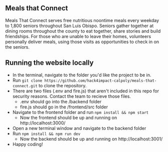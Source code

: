 ## Meals that Connect

Meals That Connect serves free nutritious noontime meals every weekday to 1,800 seniors throughout San Luis Obispo. Seniors gather together at dining rooms throughout the county to eat together, share stories and build friendships. For those who are unable to leave their homes, volunteers personally deliver meals, using those visits as opportunities to check in on the seniors.

## Running the website locally

- In the terminal, navigate to the folder you'd like the project to be in. 
- Run `git clone https://github.com/hack4impact-calpoly/meals-that-connect.git` to clone the repository.
- There are two files (.env and fire.js) that aren't included in this repo for security reasons. Contact the team to recieve those files.   
  - .env should go into the /backend folder
  - fire.js should go in the /frontend/src folder 
- Navigate to the frontend folder and run `npm install && npm start`
  - Now the frontend should be up and running on http://localhost:3000/
- Open a new terminal window and navigate to the backend folder
- Run `npm install && npm run dev`
  - Now the backend should be up and running on http://localhost:3001/
- Happy coding!
